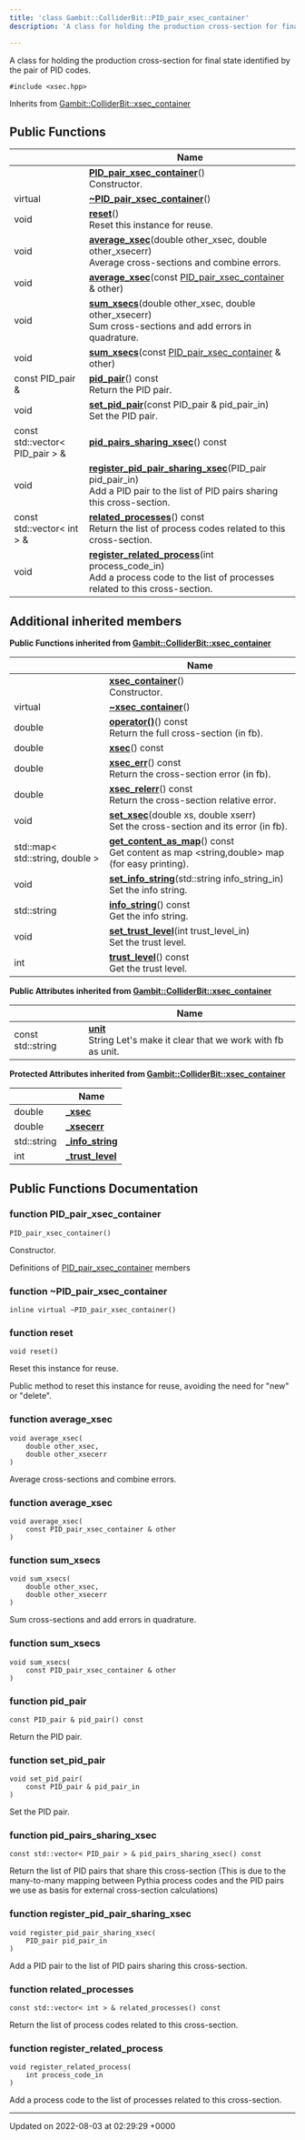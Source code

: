 ```yaml
---
title: 'class Gambit::ColliderBit::PID_pair_xsec_container'
description: 'A class for holding the production cross-section for final state identified by the pair of PID codes. '

---
```









A class for holding the production cross-section for final state identified by the pair of PID codes. 


`#include <xsec.hpp>`

Inherits from [Gambit::ColliderBit::xsec_container](/documentation/code/gambit_sphinx/classes/classgambit_1_1colliderbit_1_1xsec__container/)

## Public Functions

|                | Name           |
| -------------- | -------------- |
| | **[PID_pair_xsec_container](/documentation/code/gambit_sphinx/classes/classgambit_1_1colliderbit_1_1pid__pair__xsec__container/#function-pid-pair-xsec-container)**()<br>Constructor.  |
| virtual | **[~PID_pair_xsec_container](/documentation/code/gambit_sphinx/classes/classgambit_1_1colliderbit_1_1pid__pair__xsec__container/#function-~pid-pair-xsec-container)**() |
| void | **[reset](/documentation/code/gambit_sphinx/classes/classgambit_1_1colliderbit_1_1pid__pair__xsec__container/#function-reset)**()<br>Reset this instance for reuse.  |
| void | **[average_xsec](/documentation/code/gambit_sphinx/classes/classgambit_1_1colliderbit_1_1pid__pair__xsec__container/#function-average-xsec)**(double other_xsec, double other_xsecerr)<br>Average cross-sections and combine errors.  |
| void | **[average_xsec](/documentation/code/gambit_sphinx/classes/classgambit_1_1colliderbit_1_1pid__pair__xsec__container/#function-average-xsec)**(const [PID_pair_xsec_container](/documentation/code/gambit_sphinx/classes/classgambit_1_1colliderbit_1_1pid__pair__xsec__container/) & other) |
| void | **[sum_xsecs](/documentation/code/gambit_sphinx/classes/classgambit_1_1colliderbit_1_1pid__pair__xsec__container/#function-sum-xsecs)**(double other_xsec, double other_xsecerr)<br>Sum cross-sections and add errors in quadrature.  |
| void | **[sum_xsecs](/documentation/code/gambit_sphinx/classes/classgambit_1_1colliderbit_1_1pid__pair__xsec__container/#function-sum-xsecs)**(const [PID_pair_xsec_container](/documentation/code/gambit_sphinx/classes/classgambit_1_1colliderbit_1_1pid__pair__xsec__container/) & other) |
| const PID_pair & | **[pid_pair](/documentation/code/gambit_sphinx/classes/classgambit_1_1colliderbit_1_1pid__pair__xsec__container/#function-pid-pair)**() const<br>Return the PID pair.  |
| void | **[set_pid_pair](/documentation/code/gambit_sphinx/classes/classgambit_1_1colliderbit_1_1pid__pair__xsec__container/#function-set-pid-pair)**(const PID_pair & pid_pair_in)<br>Set the PID pair.  |
| const std::vector< PID_pair > & | **[pid_pairs_sharing_xsec](/documentation/code/gambit_sphinx/classes/classgambit_1_1colliderbit_1_1pid__pair__xsec__container/#function-pid-pairs-sharing-xsec)**() const |
| void | **[register_pid_pair_sharing_xsec](/documentation/code/gambit_sphinx/classes/classgambit_1_1colliderbit_1_1pid__pair__xsec__container/#function-register-pid-pair-sharing-xsec)**(PID_pair pid_pair_in)<br>Add a PID pair to the list of PID pairs sharing this cross-section.  |
| const std::vector< int > & | **[related_processes](/documentation/code/gambit_sphinx/classes/classgambit_1_1colliderbit_1_1pid__pair__xsec__container/#function-related-processes)**() const<br>Return the list of process codes related to this cross-section.  |
| void | **[register_related_process](/documentation/code/gambit_sphinx/classes/classgambit_1_1colliderbit_1_1pid__pair__xsec__container/#function-register-related-process)**(int process_code_in)<br>Add a process code to the list of processes related to this cross-section.  |

## Additional inherited members

**Public Functions inherited from [Gambit::ColliderBit::xsec_container](/documentation/code/gambit_sphinx/classes/classgambit_1_1colliderbit_1_1xsec__container/)**

|                | Name           |
| -------------- | -------------- |
| | **[xsec_container](/documentation/code/gambit_sphinx/classes/classgambit_1_1colliderbit_1_1xsec__container/#function-xsec-container)**()<br>Constructor.  |
| virtual | **[~xsec_container](/documentation/code/gambit_sphinx/classes/classgambit_1_1colliderbit_1_1xsec__container/#function-~xsec-container)**() |
| double | **[operator()](/documentation/code/gambit_sphinx/classes/classgambit_1_1colliderbit_1_1xsec__container/#function-operator())**() const<br>Return the full cross-section (in fb).  |
| double | **[xsec](/documentation/code/gambit_sphinx/classes/classgambit_1_1colliderbit_1_1xsec__container/#function-xsec)**() const |
| double | **[xsec_err](/documentation/code/gambit_sphinx/classes/classgambit_1_1colliderbit_1_1xsec__container/#function-xsec-err)**() const<br>Return the cross-section error (in fb).  |
| double | **[xsec_relerr](/documentation/code/gambit_sphinx/classes/classgambit_1_1colliderbit_1_1xsec__container/#function-xsec-relerr)**() const<br>Return the cross-section relative error.  |
| void | **[set_xsec](/documentation/code/gambit_sphinx/classes/classgambit_1_1colliderbit_1_1xsec__container/#function-set-xsec)**(double xs, double xserr)<br>Set the cross-section and its error (in fb).  |
| std::map< std::string, double > | **[get_content_as_map](/documentation/code/gambit_sphinx/classes/classgambit_1_1colliderbit_1_1xsec__container/#function-get-content-as-map)**() const<br>Get content as map <string,double> map (for easy printing).  |
| void | **[set_info_string](/documentation/code/gambit_sphinx/classes/classgambit_1_1colliderbit_1_1xsec__container/#function-set-info-string)**(std::string info_string_in)<br>Set the info string.  |
| std::string | **[info_string](/documentation/code/gambit_sphinx/classes/classgambit_1_1colliderbit_1_1xsec__container/#function-info-string)**() const<br>Get the info string.  |
| void | **[set_trust_level](/documentation/code/gambit_sphinx/classes/classgambit_1_1colliderbit_1_1xsec__container/#function-set-trust-level)**(int trust_level_in)<br>Set the trust level.  |
| int | **[trust_level](/documentation/code/gambit_sphinx/classes/classgambit_1_1colliderbit_1_1xsec__container/#function-trust-level)**() const<br>Get the trust level.  |

**Public Attributes inherited from [Gambit::ColliderBit::xsec_container](/documentation/code/gambit_sphinx/classes/classgambit_1_1colliderbit_1_1xsec__container/)**

|                | Name           |
| -------------- | -------------- |
| const std::string | **[unit](/documentation/code/gambit_sphinx/classes/classgambit_1_1colliderbit_1_1xsec__container/#variable-unit)** <br>String Let's make it clear that we work with fb as unit.  |

**Protected Attributes inherited from [Gambit::ColliderBit::xsec_container](/documentation/code/gambit_sphinx/classes/classgambit_1_1colliderbit_1_1xsec__container/)**

|                | Name           |
| -------------- | -------------- |
| double | **[_xsec](/documentation/code/gambit_sphinx/classes/classgambit_1_1colliderbit_1_1xsec__container/#variable--xsec)**  |
| double | **[_xsecerr](/documentation/code/gambit_sphinx/classes/classgambit_1_1colliderbit_1_1xsec__container/#variable--xsecerr)**  |
| std::string | **[_info_string](/documentation/code/gambit_sphinx/classes/classgambit_1_1colliderbit_1_1xsec__container/#variable--info-string)**  |
| int | **[_trust_level](/documentation/code/gambit_sphinx/classes/classgambit_1_1colliderbit_1_1xsec__container/#variable--trust-level)**  |


## Public Functions Documentation

### function PID_pair_xsec_container

```
PID_pair_xsec_container()
```

Constructor. 

Definitions of [PID_pair_xsec_container](/documentation/code/gambit_sphinx/classes/classgambit_1_1colliderbit_1_1pid__pair__xsec__container/) members 


### function ~PID_pair_xsec_container

```
inline virtual ~PID_pair_xsec_container()
```


### function reset

```
void reset()
```

Reset this instance for reuse. 

Public method to reset this instance for reuse, avoiding the need for "new" or "delete". 


### function average_xsec

```
void average_xsec(
    double other_xsec,
    double other_xsecerr
)
```

Average cross-sections and combine errors. 

### function average_xsec

```
void average_xsec(
    const PID_pair_xsec_container & other
)
```


### function sum_xsecs

```
void sum_xsecs(
    double other_xsec,
    double other_xsecerr
)
```

Sum cross-sections and add errors in quadrature. 

### function sum_xsecs

```
void sum_xsecs(
    const PID_pair_xsec_container & other
)
```


### function pid_pair

```
const PID_pair & pid_pair() const
```

Return the PID pair. 

### function set_pid_pair

```
void set_pid_pair(
    const PID_pair & pid_pair_in
)
```

Set the PID pair. 

### function pid_pairs_sharing_xsec

```
const std::vector< PID_pair > & pid_pairs_sharing_xsec() const
```


Return the list of PID pairs that share this cross-section (This is due to the many-to-many mapping between Pythia process codes and the PID pairs we use as basis for external cross-section calculations) 


### function register_pid_pair_sharing_xsec

```
void register_pid_pair_sharing_xsec(
    PID_pair pid_pair_in
)
```

Add a PID pair to the list of PID pairs sharing this cross-section. 

### function related_processes

```
const std::vector< int > & related_processes() const
```

Return the list of process codes related to this cross-section. 

### function register_related_process

```
void register_related_process(
    int process_code_in
)
```

Add a process code to the list of processes related to this cross-section. 

-------------------------------

Updated on 2022-08-03 at 02:29:29 +0000